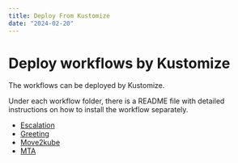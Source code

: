 ```yaml
---
title: Deploy From Kustomize
date: "2024-02-20"
---
```


# Deploy workflows by Kustomize

The workflows can be deployed by Kustomize.

Under each workflow folder, there is a README file with detailed instructions on how to install the workflow separately.

- [Escalation](https://github.com/parodos-dev/serverless-workflows-config/blob/main/kustomize/escalation/README.md)
- [Greeting](https://github.com/parodos-dev/serverless-workflows-config/blob/main/kustomize/greeting/README.md)
- [Move2kube](https://github.com/parodos-dev/serverless-workflows-config/blob/main/kustomize/move2kube/README.md)
- [MTA](https://github.com/parodos-dev/serverless-workflows-config/blob/main/kustomize/mta/README.md)